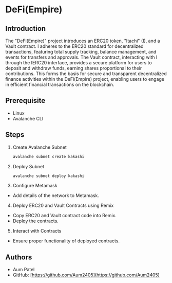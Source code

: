 # DeFi(Empire)

## Introduction

The "DeFi(Empire)" project introduces an ERC20 token, "Itachi" (I), and a Vault contract. I adheres to the ERC20 standard for decentralized transactions, featuring total supply tracking, balance management, and events for transfers and approvals. The Vault contract, interacting with I through the IERC20 interface, provides a secure platform for users to deposit and withdraw funds, earning shares proportional to their contributions. This forms the basis for secure and transparent decentralized finance activities within the DeFi(Empire) project, enabling users to engage in efficient financial transactions on the blockchain.

## Prerequisite

- Linux
- Avalanche CLI

## Steps

1. Create Avalanche Subnet
   ```bash
   avalanche subnet create kakashi
   ```
2. Deploy Subnet
   ```bash
   avalanche subnet deploy kakashi
   ```
3. Configure Metamask

- Add details of the network to Metamask.

4. Deploy ERC20 and Vault Contracts using Remix

- Copy ERC20 and Vault contract code into Remix.
- Deploy the contracts.

5. Interact with Contracts

- Ensure proper functionality of deployed contracts.

## Authors

- Aum Patel
- GitHub: [https://github.com/Aum2405](https://github.com/Aum2405)
